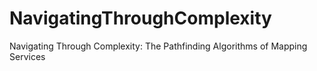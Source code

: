 # NavigatingThroughComplexity
Navigating Through Complexity: The Pathfinding Algorithms of Mapping Services
